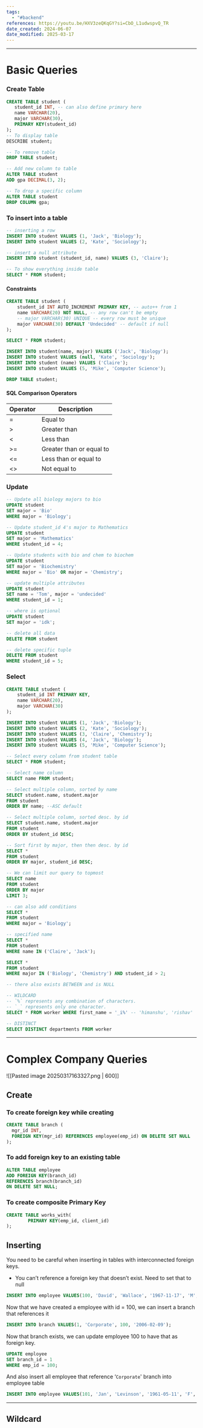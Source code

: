 ```yaml
---
tags:
  - "#backend"
references: https://youtu.be/HXV3zeQKqGY?si=CbO_L1udwspvQ_TR
date_created: 2024-06-07
date_modified: 2025-03-17
---
```

---
# Basic Queries
### Create Table

```sql
CREATE TABLE student (
   student_id INT, -- can also define primary here
   name VARCHAR(20),
   major VARCHAR(30),
   PRIMARY KEY(student_id)
);
-- To display table
DESCRIBE student;

-- To remove table
DROP TABLE student;

-- Add new column to table
ALTER TABLE student
ADD gpa DECIMAL(3, 2);

-- To drop a specific column
ALTER TABLE student
DROP COLUMN gpa;
```

### To insert into a table

```sql
-- inserting a row
INSERT INTO student VALUES (1, 'Jack', 'Biology');
INSERT INTO student VALUES (2, 'Kate', 'Sociology');

-- insert a null attribute
INSERT INTO student (student_id, name) VALUES (3, 'Claire');

-- To show everything inside table
SELECT * FROM student;
```

#### Constraints

```sql
CREATE TABLE student (
	student_id INT AUTO_INCREMENT PRIMARY KEY, -- auto++ from 1
	name VARCHAR(20) NOT NULL, -- any row can't be empty
	-- major VARCHAR(30) UNIQUE -- every row must be unique
	major VARCHAR(30) DEFAULT 'Undecided' -- default if null
);

SELECT * FROM student;

INSERT INTO student(name, major) VALUES ('Jack', 'Biology');
INSERT INTO student VALUES (null, 'Kate', 'Sociology');
INSERT INTO student (name) VALUES ('Claire');
INSERT INTO student VALUES (5, 'Mike', 'Computer Science');

DROP TABLE student;
```

#### SQL Comparison Operators

| Operator | Description              |
| -------- | ------------------------ |
| =        | Equal to                 |
| >        | Greater than             |
| <        | Less than                |
| >=       | Greater than or equal to |
| <=       | Less than or equal to    |
| <>       | Not equal to             |

### Update

```sql
-- Update all biology majors to bio
UPDATE student
SET major = 'Bio'
WHERE major = 'Biology';

-- Update student_id 4's major to Mathematics
UPDATE student
SET major = 'Mathematics'
WHERE student_id = 4;

-- Update students with bio and chem to biochem
UPDATE student
SET major = 'Biochemistry'
WHERE major = 'Bio' OR major = 'Chemistry';

-- update multiple attributes
UPDATE student
SET name = 'Tom', major = 'undecided'
WHERE student_id = 1;

-- where is optional
UPDATE student
SET major = 'idk';

-- delete all data
DELETE FROM student

-- delete specific tuple
DELETE FROM student
WHERE student_id = 5;
```

### Select

```sql
CREATE TABLE student (
    student_id INT PRIMARY KEY,
    name VARCHAR(20),
    major VARCHAR(30)
);

INSERT INTO student VALUES (1, 'Jack', 'Biology');
INSERT INTO student VALUES (2, 'Kate', 'Sociology');
INSERT INTO student VALUES (3, 'Claire', 'Chemistry');
INSERT INTO student VALUES (4, 'Jack', 'Biology');
INSERT INTO student VALUES (5, 'Mike', 'Computer Science');

-- Select every column from student table
SELECT * FROM student;

-- Select name column
SELECT name FROM student;

-- Select multiple column, sorted by name
SELECT student.name, student.major
FROM student
ORDER BY name; --ASC default

-- Select multiple column, sorted desc. by id
SELECT student.name, student.major
FROM student
ORDER BY student_id DESC;

-- Sort first by major, then then desc. by id
SELECT *
FROM student
ORDER BY major, student_id DESC;

-- We can limit our query to topmost
SELECT name
FROM student
ORDER BY major
LIMIT 3;

-- can also add conditions
SELECT *
FROM student
WHERE major = 'Biology';

-- specified name
SELECT *
FROM student
WHERE name IN ('Claire', 'Jack');

SELECT *
FROM student
WHERE major IN ('Biology', 'Chemistry') AND student_id > 2;

-- there also exists BETWEEN and is NULL

-- WILDCARD
-- `%` represents any combination of characters.
-- `_` represents only one character.
SELECT * FROM worker WHERE first_name = '_i%' -- 'himanshu', 'rishav'

-- DISTINCT
SELECT DISTINCT departments FROM worker


```

---
# Complex Company Queries

![[Pasted image 20250317163327.png | 600]]

## Create

### To create foreign key while creating

```sql
CREATE TABLE branch (
  mgr_id INT, 
  FOREIGN KEY(mgr_id) REFERENCES employee(emp_id) ON DELETE SET NULL
);
```

### To add foreign key to an existing table

```sql
ALTER TABLE employee
ADD FOREIGN KEY(branch_id)
REFERENCES branch(branch_id)
ON DELETE SET NULL;
```

### To create composite Primary Key

```sql
CREATE TABLE works_with(
		PRIMARY KEY(emp_id, client_id)
);
```

## Inserting

You need to be careful when inserting in tables with interconnected foreign keys.

- You can’t reference a foreign key that doesn’t exist. Need to set that to null

```sql
INSERT INTO employee VALUES(100, 'David', 'Wallace', '1967-11-17', 'M', 250000, NULL, NULL);
```

Now that we have created a employee with id = 100, we can insert a branch that references it

```sql
INSERT INTO branch VALUES(1, 'Corporate', 100, '2006-02-09');
```

Now that branch exists, we can update employee 100 to have that as foreign key.

```sql
UPDATE employee
SET branch_id = 1
WHERE emp_id = 100;
```

And also insert all employee that reference ‘`Corporate`' branch into employee table

```sql
INSERT INTO employee VALUES(101, 'Jan', 'Levinson', '1961-05-11', 'F', 110000, 100, 1);
```

---
## Wildcard

